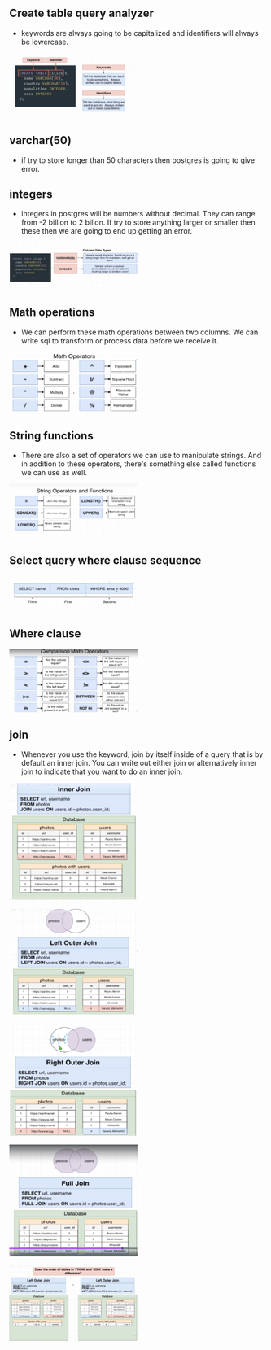 ## Create table query analyzer

- keywords are always going to be capitalized and identifiers will always be lowercase.

[<img src="./pictures/create_table_query_analyzer.png" width="50%"/>](./pictures/create_table_query_analyzer.png)

## varchar(50)

- if try to store longer than 50 characters then postgres is going to give error.

## integers

- integers in postgres will be numbers without decimal. They can range from -2 billion to 2 billon. If try to store anything larger or smaller then these then we are going to end up getting an error.

[<img src="./pictures/varchar_integer.png" width="50%"/>](./pictures/varchar_integer.png)

## Math operations

- We can perform these math operations between two columns. We can write sql to transform or process data before we receive it.

[<img src="./pictures/math_operators.png" width="50%"/>](./pictures/math_operators.png)

## String functions

- There are also a set of operators we can use to manipulate strings. And in addition to these operators, there's something else called functions we can use as well.

[<img src="./pictures/string_operators.png" width="50%"/>](./pictures/string_operators.png)

## Select query where clause sequence

[<img src="./pictures/select_where_sequence.png" width="50%"/>](./pictures/select_where_sequence.png)

## Where clause 

[<img src="./pictures/comparision_math_operators.png" width="50%"/>](./pictures/comparision_math_operators.png)

## join

- Whenever you use the keyword, join by itself inside of a query that is by default an inner join. You can write out either join or alternatively inner join to indicate that you want to do an inner join.

[<img src="./pictures/inner_join.png" width="50%"/>](./pictures/inner_join.png)

[<img src="./pictures/left_outer_join.png" width="50%"/>](./pictures/left_outer_join.png)

[<img src="./pictures/right_outer_join.png" width="50%"/>](./pictures/right_outer_join.png)

[<img src="./pictures/full_join.png" width="50%"/>](./pictures/full_join.png)

[<img src="./pictures/order_tables_in_from_and_join.png" width="50%"/>](./pictures/order_tables_in_from_and_join.png)
